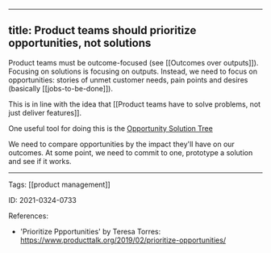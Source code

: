  ---
title: Product teams should prioritize opportunities, not solutions
---

Product teams must be outcome-focused (see [[Outcomes over outputs]]).
Focusing on solutions is focusing on outputs.
Instead, we need to focus on opportunities: stories of unmet customer needs, pain points and desires (basically [[jobs-to-be-done]]).

This is in line with the idea that [[Product teams have to solve problems, not just deliver features]].

One useful tool for doing this is the [Opportunity Solution Tree](https://www.producttalk.org/2016/08/opportunity-solution-tree/)

We need to compare opportunities by the impact they'll have on our outcomes. At some point, we need to commit to one, prototype a solution and see if it works.

---

Tags: [[product management]]

ID: 2021-0324-0733

References:
- 'Prioritize Ppportunities' by Teresa Torres: https://www.producttalk.org/2019/02/prioritize-opportunities/